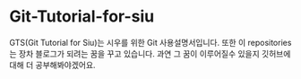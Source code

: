 # Git-Tutorial-for-siu
 
GTS(Git Tutorial for Siu)는 시우를 위한 Git 사용설명서입니다.
또한 이 repositories는 장차 블로그가 되려는 꿈을 꾸고 있습니다.
과연 그 꿈이 이루어질수 있을지 깃허브에 대해 더 공부해봐야겠어요.
